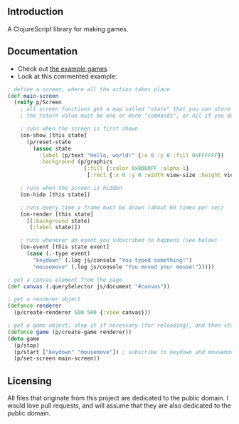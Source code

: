 ## Introduction

A ClojureScript library for making games.

## Documentation

* Check out [the example games](https://github.com/oakes/play-cljs-examples)
* Look at this commented example:

```clojure
; define a screen, where all the action takes place
(def main-screen
  (reify p/Screen
    ; all screen functions get a map called "state" that you can store anything inside of
    ; the return value must be one or more "commands", or nil if you don't want to run any commands

    ; runs when the screen is first shown
    (on-show [this state]
      (p/reset-state
        (assoc state
          :label (p/text "Hello, world!" {:x 0 :y 0 :fill 0xFFFFFF})
          :background (p/graphics
                        [:fill {:color 0x8080FF :alpha 1}
                         [:rect {:x 0 :y 0 :width view-size :height view-size}]])})))

    ; runs when the screen is hidden
    (on-hide [this state])

    ; runs every time a frame must be drawn (about 60 times per sec)
    (on-render [this state]
      [(:background state)
       (:label state)])

    ; runs whenever an event you subscribed to happens (see below)
    (on-event [this state event]
      (case (.-type event)
        "keydown" (.log js/console "You typed something!")
        "mousemove" (.log js/console "You moved your mouse!")))))

; get a canvas element from the page
(def canvas (.querySelector js/document "#canvas"))

; get a renderer object
(defonce renderer
  (p/create-renderer 500 500 {:view canvas}))

; get a game object, stop it if necessary (for reloading), and then start it
(defonce game (p/create-game renderer))
(doto game
  (p/stop)
  (p/start ["keydown" "mousemove"]) ; subscribe to keydown and mousemove events
  (p/set-screen main-screen))
```

## Licensing

All files that originate from this project are dedicated to the public domain. I would love pull requests, and will assume that they are also dedicated to the public domain.
